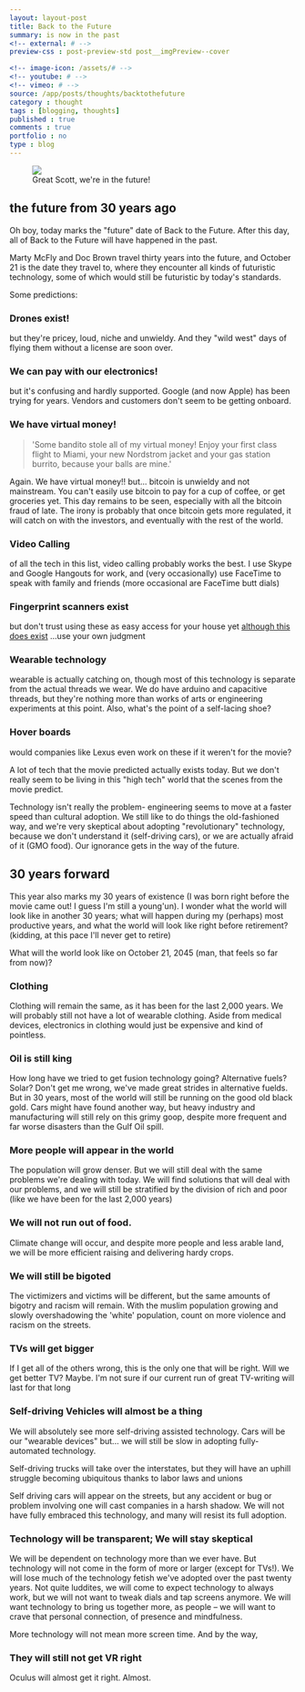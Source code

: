 ```yaml
---
layout: layout-post
title: Back to the Future
summary: is now in the past
<!-- external: # -->
preview-css : post-preview-std post__imgPreview--cover

<!-- image-icon: /assets/# -->
<!-- youtube: # -->
<!-- vimeo: # -->
source: /app/posts/thoughts/backtothefuture
category : thought
tags : [blogging, thoughts]
published : true
comments : true
portfolio : no
type : blog
---
```



<figure class="figure-wide">
<img src="{{page.source}}/realb2futuredate.jpg" />
<figcaption>Great Scott, we're in the future!</figcaption>
</figure>


## the future from 30 years ago

Oh boy, today marks the "future" date of Back to the Future. After this day, all of Back to the Future will have happened in the past. 

Marty McFly and Doc Brown travel thirty years into the future, and October 21 is the date they travel to, where they encounter all kinds of futuristic technology, some of which would still be futuristic by today's standards.

Some predictions:

### Drones exist!

but they're pricey, loud, niche and unwieldy. And they "wild west" days of flying them without a license are soon over.


### We can pay with our electronics!

but it's confusing and hardly supported. Google (and now Apple) has been trying for years. Vendors and customers don't seem to be getting onboard.

### We have virtual money!

<blockquote class="blockquote--wide blockquote--noQuotes"> 'Some bandito stole all of my virtual money! Enjoy your first class flight to Miami, your new Nordstrom jacket and your gas station burrito, because your balls are mine.'</blockquote>

Again. We have virtual money!! but... bitcoin is unwieldy and not mainstream. You can't easily use bitcoin to pay for a cup of coffee, or get groceries yet. This day remains to be seen, especially with all the bitcoin fraud of late. The irony is probably that once bitcoin gets more regulated, it will catch on with the investors, and eventually with the rest of the world.


### Video Calling

of all the tech in this list, video calling probably works the best. I use Skype and Google Hangouts for work, and (very occasionally) use FaceTime to speak with family and friends (more occasional are FaceTime butt dials)

### Fingerprint scanners exist

but don't trust using these as easy access for your house yet [although this does exist](http://www.ekeyusa.com/) ...use your own judgment

### Wearable technology

wearable is actually catching on, though most of this technology is separate from the actual threads we wear. We do have arduino and capacitive threads, but they're nothing more than works of arts or engineering experiments at this point. Also, what's the point of a self-lacing shoe?

### Hover boards

would companies like Lexus even work on these if it weren't for the movie?

A lot of tech that the movie predicted actually exists today. But we don't really seem to be living in this "high tech" world that the scenes from the movie predict. 

Technology isn't really the problem- engineering seems to move at a faster speed than cultural adoption. We still like to do things the old-fashioned way, and we're very skeptical about adopting "revolutionary" technology, because we don't understand it (self-driving cars), or we are actually afraid of it (GMO food). Our ignorance gets in the way of the future.



## 30 years forward

This year also marks my 30 years of existence (I was born right before the movie came out! I guess I'm still a young'un). I wonder what the world will look like in another 30 years; what will happen during my (perhaps) most productive years, and what the world will look like right before retirement? (kidding, at this pace I'll never get to retire)

What will the world look like on October 21, 2045 (man, that feels so far from now)?


### Clothing

Clothing will remain the same, as it has been for the last 2,000 years. We will probably still not have a lot of wearable clothing. Aside from medical devices, electronics in clothing would just be expensive and kind of pointless.

### Oil is still king

How long have we tried to get fusion technology going? Alternative fuels? Solar? Don't get me wrong, we've made great strides in alternative fuelds. But in 30 years, most of the world will still be running on the good old black gold. Cars might have found another way, but heavy industry and manufacturing will still rely on this grimy goop, despite more frequent and far worse disasters than the Gulf Oil spill.

### More people will appear in the world

The population will grow denser. But we will still deal with the same problems we're dealing with today. We will find solutions that will deal with our problems, and we will still be stratified by the division of rich and poor (like we have been for the last 2,000 years)

### We will not run out of food.

Climate change will occur, and despite more people and less arable land, we will be more efficient raising and delivering hardy crops.

### We will still be bigoted

The victimizers and victims will be different, but the same amounts of bigotry and racism will remain. With the muslim population growing and slowly overshadowing the 'white' population, count on more violence and racism on the streets.

### TVs will get bigger

If I get all of the others wrong, this is the only one that will be right. Will we get better TV? Maybe. I'm not sure if our current run of great TV-writing will last for that long

### Self-driving Vehicles will almost be a thing

We will absolutely see more self-driving assisted technology. Cars will be our "wearable devices" but... we will still be slow in adopting fully-automated technology.

Self-driving trucks will take over the interstates, but they will have an uphill struggle becoming ubiquitous thanks to labor laws and unions

Self driving cars will appear on the streets, but any accident or bug or problem involving one will cast companies in a harsh shadow. We will not have fully embraced this technology, and many will resist its full adoption.

### Technology will be transparent; We will stay skeptical

We will be dependent on technology more than we ever have. But technology will not come in the form of more or larger (except for TVs!). We will lose much of the technology fetish we've adopted over the past twenty years. Not quite luddites, we will come to expect technology to always work, but we will not want to tweak dials and tap screens anymore. We will want technology to bring us together more, as people – we will want to crave that personal connection, of presence and mindfulness.

More technology will not mean more screen time. And by the way,

### They will still not get VR right

Oculus will almost get it right. Almost.



